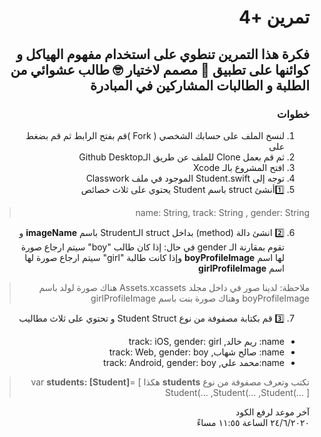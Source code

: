 <div dir="rtl">
 
# تمرين +4 
##   فكرة هذا التمرين تنطوي على استخدام مفهوم الهياكل و كوائنها على تطبيق 📱 مصمم لاختيار 🤓 طالب عشوائي من الطلبة و الطالبات المشاركين  في  المبادرة
 
### خطوات 
1.  لنسخ الملف على حسابك الشخصي ( Fork )قم بفتح الرابط  ثم  قم بضغط على  
2.   ثم قم بعمل Clone للملف عن طريق الـGithub Desktop  
3. افتح المشروع بالـ Xcode
4. توجه  إلى  Student.swift  الموجود في  ملف Classwork 
5.  1️⃣أنشئ struct باسم  Student   يحتوي  على  ثلاث  خصائص
>  name: String,   track: String ,  gender: String
6. 2️⃣ انشئ دالة (method) بداخل struct الـStrudent باسم **imageName** و تقوم  بمقارنة الـ gender  في حال:
إذا كان   طالب   "boy"  سيتم ارجاع صورة لها اسم  **boyProfileImage**
وإذا كانت  طالبة   "girl"   سيتم ارجاع صورة لها اسم  **girlProfileImage**

> ملاحظة:
لدينا صور في داخل مجلد Assets.xcassets
هناك صورة لولد باسم  boyProfileImage
وهناك صورة بنت باسم girlProfileImage


7.   3️⃣  قم بكتابة مصفوفة من نوع Student Struct  و تحتوي على ثلاث مطاليب 
- name: ريم خالد,  track: iOS,  gender: girl
- name: صالح شهاب,  track: Web,  gender: boy
- name:محمد علي,  track: Android,  gender: boy

> تكتب وتعرف مصفوفة من نوع  **students** هكذا
var **students: [Student]**=
  [
       Student(...
       ,Student(...
       ,Student(...
   ]


آخر موعد لرفع الكود\
٢٤/٦/٢٠٢٠ الساعة ١١:٥٥ مساءً

</div>
